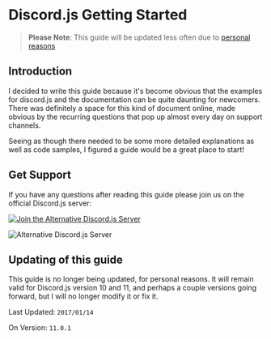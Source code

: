 # Discord.js Getting Started

> **Please Note**: This guide will be updated less often due to [personal reasons](/drama.md)

## Introduction

I decided to write this guide because it's become obvious that the examples for discord.js and the documentation can be quite daunting for newcomers. There was definitely a space for this kind of document online, made obvious by the recurring questions that pop up almost every day on support channels. 

Seeing as though there needed to be some more detailed explanations as well as code samples, I figured a guide would be a great place to start! 

## Get Support
If you have any questions after reading this guide please join us on the official Discord.js server:

[![Join the Alternative Discord.js Server](https://i.imgur.com/giRbeKh.png)](https://discord.gg/9ESEZAx)

![Alternative Discord.js Server](https://discordapp.com/api/guilds/260202843686830080/embed.png)

## Updating of this guide

This guide is no longer being updated, for personal reasons. It will remain valid for Discord.js version 10 and 11, and perhaps a couple versions going forward, but I will no longer modify it or fix it.

Last Updated: `2017/01/14`

On Version: `11.0.1` 